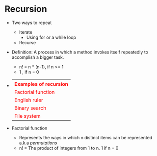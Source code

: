 # Recursion
- Two ways to repeat
    - Iterate
        - Using for or a while loop
    - Recurse

- Definition: A process in which a method invokes itself repeatedly to accomplish a bigger task.
    - n! = n * (n-1), if n >= 1
    - 1 , if n = 0

-
    <table style="color:red">
        <th>Examples of recursion</th>
        <tr><td>Factorial function</td></tr>
        <tr><td>English ruler</tr></td>
        <tr><td>Binary search</tr></td>
        <tr><td>File system</tr></td>
    </table>


- Factorial function
    - Represents the ways in which n distinct items can be represented a.k.a <em>permutations</em>
    - n! = The product of integers from 1 to n. 1 if n = 0